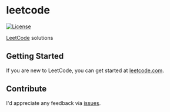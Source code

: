 # leetcode

[![License](https://img.shields.io/:license-mit-blue.svg)](https://rootulp.mit-license.org)

[LeetCode](https://www.leetcode.com) solutions

## Getting Started

If you are new to LeetCode, you can get started at [leetcode.com](https://leetcode.com/).


## Contribute

I'd appreciate any feedback via [issues](https://github.com/rootulp/leetcode/issues/new).
